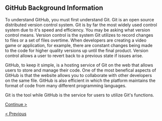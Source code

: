 ## GitHub Background Information

To understand GitHub, you must first understand Git. Git is an open source distributed version control system. Git is by far the most widely used control system due to it's speed and efficiency. You may be asking what version control means. Version control is the system Git utilizes to record changes to files or a set of files overtime. When developers are creating a video game or application, for example, there are constant changes being made to the code for higher quality versions up until the final product. Version control allows a user to revert back to a previous state if issues arise.

GitHub, to keep it simple, is a hosting service of Git on the web that allows users to store and manage their code. One of the most benefical aspects of GitHub is that the website allows you to collaborate with other developers on the same file. GitHub is also efficient in which the platform maintains the format of code from many different programming languages. 

Git is the tool while GitHub is the service for users to utilize Git's functions. 



    
[Continue >](SetUp.md)

[< Previous](README.md)     
